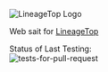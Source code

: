 ![LineageTop Logo](https://raw.github.com/amveng/LT_ROR/master/public/logo-black.png)

Web sait for [LineageTop](https://lineagetop.com)

Status of Last Testing:<br>
![tests-for-pull-request](https://github.com/amveng/LT_ROR/workflows/tests-for-pull-request/badge.svg?branch=dev)
